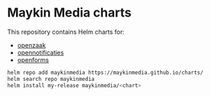 # Maykin Media charts

This repository contains Helm charts for:

- [openzaak](./charts/openzaak/README.md)
- [opennotificaties](./charts/opennotificaties/README.md)
- [openforms](./charts/openforms/README.md)

```bash
helm repo add maykinmedia https://maykinmedia.github.io/charts/
helm search repo maykinmedia
helm install my-release maykinmedia/<chart>
```
